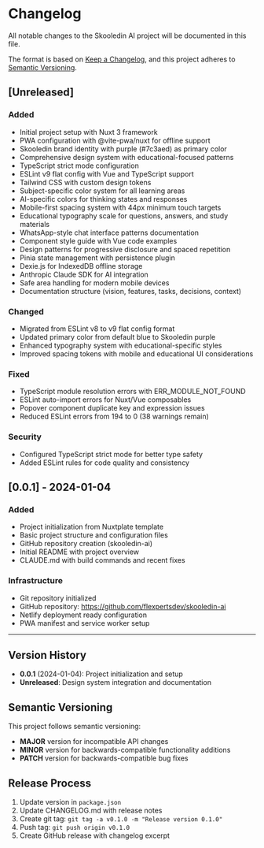 # Changelog

All notable changes to the Skooledin AI project will be documented in this file.

The format is based on [Keep a Changelog](https://keepachangelog.com/en/1.0.0/),
and this project adheres to [Semantic Versioning](https://semver.org/spec/v2.0.0.html).

## [Unreleased]

### Added
- Initial project setup with Nuxt 3 framework
- PWA configuration with @vite-pwa/nuxt for offline support
- Skooledin brand identity with purple (#7c3aed) as primary color
- Comprehensive design system with educational-focused patterns
- TypeScript strict mode configuration
- ESLint v9 flat config with Vue and TypeScript support
- Tailwind CSS with custom design tokens
- Subject-specific color system for all learning areas
- AI-specific colors for thinking states and responses
- Mobile-first spacing system with 44px minimum touch targets
- Educational typography scale for questions, answers, and study materials
- WhatsApp-style chat interface patterns documentation
- Component style guide with Vue code examples
- Design patterns for progressive disclosure and spaced repetition
- Pinia state management with persistence plugin
- Dexie.js for IndexedDB offline storage
- Anthropic Claude SDK for AI integration
- Safe area handling for modern mobile devices
- Documentation structure (vision, features, tasks, decisions, context)

### Changed
- Migrated from ESLint v8 to v9 flat config format
- Updated primary color from default blue to Skooledin purple
- Enhanced typography system with educational-specific styles
- Improved spacing tokens with mobile and educational UI considerations

### Fixed
- TypeScript module resolution errors with ERR_MODULE_NOT_FOUND
- ESLint auto-import errors for Nuxt/Vue composables
- Popover component duplicate key and expression issues
- Reduced ESLint errors from 194 to 0 (38 warnings remain)

### Security
- Configured TypeScript strict mode for better type safety
- Added ESLint rules for code quality and consistency

## [0.0.1] - 2024-01-04

### Added
- Project initialization from Nuxtplate template
- Basic project structure and configuration files
- GitHub repository creation (skooledin-ai)
- Initial README with project overview
- CLAUDE.md with build commands and recent fixes

### Infrastructure
- Git repository initialized
- GitHub repository: https://github.com/flexpertsdev/skooledin-ai
- Netlify deployment ready configuration
- PWA manifest and service worker setup

---

## Version History

- **0.0.1** (2024-01-04): Project initialization and setup
- **Unreleased**: Design system integration and documentation

## Semantic Versioning

This project follows semantic versioning:
- **MAJOR** version for incompatible API changes
- **MINOR** version for backwards-compatible functionality additions  
- **PATCH** version for backwards-compatible bug fixes

## Release Process

1. Update version in `package.json`
2. Update CHANGELOG.md with release notes
3. Create git tag: `git tag -a v0.1.0 -m "Release version 0.1.0"`
4. Push tag: `git push origin v0.1.0`
5. Create GitHub release with changelog excerpt